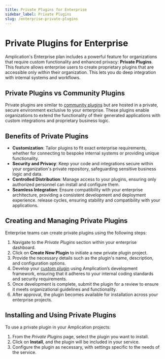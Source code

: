 ```yaml
---
title: Private Plugins for Enterprise
sidebar_label: Private Plugins
slug: /enterprise-private-plugins
---
```


# Private Plugins for Enterprise

Amplication's Enterprise plan includes a powerful feature for organizations that require custom functionality and enhanced privacy: **Private Plugins**.
This feature allows enterprise users to create proprietary plugins that are accessible only within their organization.
This lets you do deep integration with internal systems and workflows.

## Private Plugins vs Community Plugins

Private plugins are similar to [community plugins](/getting-started/plugins/) but are hosted in a private, secure environment exclusive to your enterprise. These plugins enable organizations to extend the functionality of their generated applications with custom integrations and proprietary business logic.

## Benefits of Private Plugins

- **Customization**: Tailor plugins to fit exact enterprise requirements, whether for connecting to bespoke internal systems or providing unique functionality.
- **Security and Privacy**: Keep your code and integrations secure within your organization's private repository, safeguarding sensitive business logic and data.
- **Controlled Distribution**: Manage access to your plugins, ensuring only authorized personnel can install and configure them.
- **Seamless Integration**: Ensure compatibility with your enterprise architecture, providing a consistent development and deployment experience.
release cycles, ensuring stability and compatibility with your applications.

## Creating and Managing Private Plugins

Enterprise teams can create private plugins using the following steps:

1. Navigate to the _Private Plugins_ section within your enterprise dashboard.
2. Click on **Create New Plugin** to initiate a new private plugin project.
3. Provide the necessary details such as the plugin's name, description, and configuration options.
4. Develop your [custom plugin](/plugins/how-to-create-plugin/) using Amplication’s development framework, ensuring that it adheres to your internal coding standards and security requirements.
5. Once development is complete, submit the plugin for a review to ensure it meets organizational guidelines and functionality.
6. After approval, the plugin becomes available for installation across your enterprise projects.

## Installing and Using Private Plugins

To use a private plugin in your Amplication projects:

1. From the _Private Plugins_ page, select the plugin you want to install.
2. Click on **Install**, and the plugin will be included in your service.
3. Configure the plugin as necessary, with settings specific to the needs of the service.
